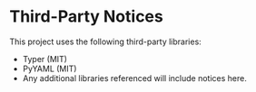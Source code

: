 # Third-Party Notices

This project uses the following third-party libraries:
- Typer (MIT)
- PyYAML (MIT)
- Any additional libraries referenced will include notices here.
